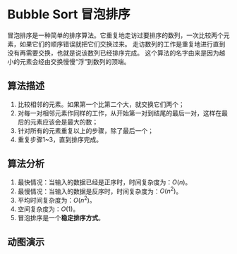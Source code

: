 # Bubble Sort 冒泡排序
冒泡排序是一种简单的排序算法。它重复地走访过要排序的数列，一次比较两个元素，如果它们的顺序错误就把它们交换过来。
走访数列的工作是重复地进行直到没有再需要交换，也就是说该数列已经排序完成。
这个算法的名字由来是因为越小的元素会经由交换慢慢“浮”到数列的顶端。 

## 算法描述
1. 比较相邻的元素。如果第一个比第二个大，就交换它们两个；
2. 对每一对相邻元素作同样的工作，从开始第一对到结尾的最后一对，这样在最后的元素应该会是最大的数；
3. 针对所有的元素重复以上的步骤，除了最后一个；
4. 重复步骤1~3，直到排序完成。

## 算法分析
1. 最快情况：当输入的数据已经是正序时，时间复杂度为：$O(n)$。
2. 最慢情况：当输入的数据是反序时，时间复杂度为：$O(n^2)$。
3. 平均时间复杂度为：$O(n^2)$。
4. 空间复杂度为：$O(1)$。
5. 冒泡排序是一个**稳定排序方式**。

## 动图演示
